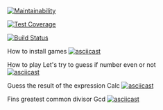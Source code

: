 [![Maintainability](https://api.codeclimate.com/v1/badges/05c034052bec22aa9277/maintainability)](https://codeclimate.com/github/Sugarplum25/project-lvl1-s462/maintainability)

[![Test Coverage](https://api.codeclimate.com/v1/badges/05c034052bec22aa9277/test_coverage)](https://codeclimate.com/github/Sugarplum25/project-lvl1-s462/test_coverage)

[![Build Status](https://travis-ci.com/Sugarplum25/project-lvl1-s462.svg?branch=master)](https://travis-ci.com/Sugarplum25/project-lvl1-s462)

How to install games
[![asciicast](https://asciinema.org/a/gf6NwhCZWVWnOQzaRLZgFPgIW.svg)](https://asciinema.org/a/gf6NwhCZWVWnOQzaRLZgFPgIW)

How to play 
Let's try to guess if number even or not  
[![asciicast](https://asciinema.org/a/kbuMh58P4ZWicwyxcCZKFdC3V.svg)](https://asciinema.org/a/kbuMh58P4ZWicwyxcCZKFdC3V)

Guess the result of the expression
Calc 
[![asciicast](https://asciinema.org/a/xJcd7m6bYcH6y2tdg9jUy0Z5Y.svg)](https://asciinema.org/a/xJcd7m6bYcH6y2tdg9jUy0Z5Y)

Fins greatest common divisor
Gcd
[![asciicast](https://asciinema.org/a/DCyq5goeDaEc5U9dZUWA47hC8.svg)](https://asciinema.org/a/DCyq5goeDaEc5U9dZUWA47hC8)
